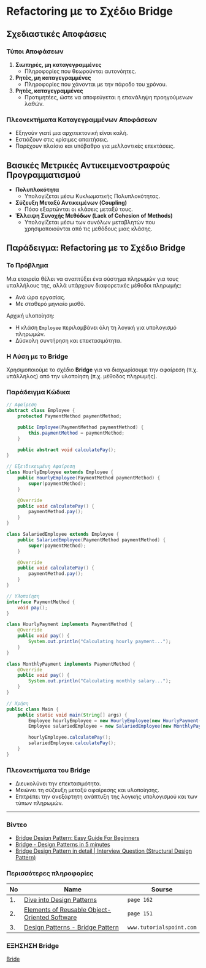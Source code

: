# Refactoring με το Σχέδιο Bridge

## Σχεδιαστικές Αποφάσεις

### Τύποι Αποφάσεων
1. **Σιωπηρές, μη καταγεγραμμένες**
   - Πληροφορίες που θεωρούνται αυτονόητες.
2. **Ρητές, μη καταγεγραμμένες**
   - Πληροφορίες που χάνονται με την πάροδο του χρόνου.
3. **Ρητές, καταγεγραμμένες**
   - Προτιμητέες, ώστε να αποφεύγεται η επανάληψη προηγούμενων λαθών.

### Πλεονεκτήματα Καταγεγραμμένων Αποφάσεων
- Εξηγούν γιατί μια αρχιτεκτονική είναι καλή.
- Εστιάζουν στις κρίσιμες απαιτήσεις.
- Παρέχουν πλαίσιο και υπόβαθρο για μελλοντικές επεκτάσεις.

## Βασικές Μετρικές Αντικειμενοστραφούς Προγραμματισμού
- **Πολυπλοκότητα**
  - Υπολογίζεται μέσω Κυκλωματικής Πολυπλοκότητας.
- **Σύζευξη Μεταξύ Αντικειμένων (Coupling)**
  - Πόσο εξαρτώνται οι κλάσεις μεταξύ τους.
- **Έλλειψη Συνοχής Μεθόδων (Lack of Cohesion of Methods)**
  - Υπολογίζεται μέσω των συνόλων μεταβλητών που χρησιμοποιούνται από τις μεθόδους μιας κλάσης.

## Παράδειγμα: Refactoring με το Σχέδιο Bridge

### Το Πρόβλημα
Μια εταιρεία θέλει να αναπτύξει ένα σύστημα πληρωμών για τους υπαλλήλους της, αλλά υπάρχουν διαφορετικές μέθοδοι πληρωμής:
- Ανά ώρα εργασίας.
- Με σταθερό μηνιαίο μισθό.

Αρχική υλοποίηση:
- Η κλάση `Employee` περιλαμβάνει όλη τη λογική για υπολογισμό πληρωμών.
- Δύσκολη συντήρηση και επεκτασιμότητα.

### Η Λύση με το Bridge
Χρησιμοποιούμε το σχέδιο **Bridge** για να διαχωρίσουμε την αφαίρεση (π.χ. υπάλληλος) από την υλοποίηση (π.χ. μέθοδος πληρωμής).

### Παράδειγμα Κώδικα
```java
// Αφαίρεση
abstract class Employee {
    protected PaymentMethod paymentMethod;

    public Employee(PaymentMethod paymentMethod) {
        this.paymentMethod = paymentMethod;
    }

    public abstract void calculatePay();
}

// Εξειδικευμένη Αφαίρεση
class HourlyEmployee extends Employee {
    public HourlyEmployee(PaymentMethod paymentMethod) {
        super(paymentMethod);
    }

    @Override
    public void calculatePay() {
        paymentMethod.pay();
    }
}

class SalariedEmployee extends Employee {
    public SalariedEmployee(PaymentMethod paymentMethod) {
        super(paymentMethod);
    }

    @Override
    public void calculatePay() {
        paymentMethod.pay();
    }
}

// Υλοποίηση
interface PaymentMethod {
    void pay();
}

class HourlyPayment implements PaymentMethod {
    @Override
    public void pay() {
        System.out.println("Calculating hourly payment...");
    }
}

class MonthlyPayment implements PaymentMethod {
    @Override
    public void pay() {
        System.out.println("Calculating monthly salary...");
    }
}

// Χρήση
public class Main {
    public static void main(String[] args) {
        Employee hourlyEmployee = new HourlyEmployee(new HourlyPayment());
        Employee salariedEmployee = new SalariedEmployee(new MonthlyPayment());

        hourlyEmployee.calculatePay();
        salariedEmployee.calculatePay();
    }
}
```

### Πλεονεκτήματα του Bridge
- Διευκολύνει την επεκτασιμότητα.
- Μειώνει τη σύζευξη μεταξύ αφαίρεσης και υλοποίησης.
- Επιτρέπει την ανεξάρτητη ανάπτυξη της λογικής υπολογισμού και των τύπων πληρωμών.

---

### Βίντεο

- [Bridge Design Pattern: Easy Guide For Beginners](https://youtu.be/xhhZzx2SD70?si=RZYnFk5bhHdxomBc)   
- [Bridge - Design Patterns in 5 minutes](https://youtu.be/Q3R0zZfXit0?si=wu-jL0cB0TZv_EEo)   
- [Bridge Design Pattern in detail | Interview Question (Structural Design Pattern)](https://youtu.be/7pvhfHN1zY0?si=TPpp_h3pY5od6utk)    

### Περισσότερες πληροφορίες

|No|Name|Sourse|
|---|---|---|
|1.|[Dive into Design Patterns](https://github.com/abbos0123/Computer-Science-Books/blob/main/Design-Patterns/Dive%20into%20Design%20Patterns.pdf)|```page 162```|
|2.|[Elements of Reusable Object-Oriented Software](https://github.com/abbos0123/Computer-Science-Books/blob/main/Design-Patterns/Elements%20of%20Resusable%20Object-Oriented%20Software.pdf)|```page 151```|
|3.|[Design Patterns - Bridge Pattern](https://github.com/abbos0123/Computer-Science-Books/blob/main/Design-Patterns/Practice/Structural-Design-Patterns/Bridge/Design%20Patterns%20-%20Bridge%20Pattern.pdf)|```www.tutorialspoint.com```|

### ΕΞΗΣΗΣΗ Bridge   

[Bride](bridge/)
